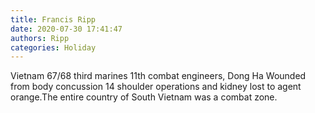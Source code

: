 ```yaml
---
title: Francis Ripp
date: 2020-07-30 17:41:47
authors: Ripp
categories: Holiday
---
```


 Vietnam 67/68 third marines 11th combat engineers, Dong Ha  Wounded from body concussion 14 shoulder operations and kidney lost to agent orange.The entire country of South Vietnam was a combat zone.